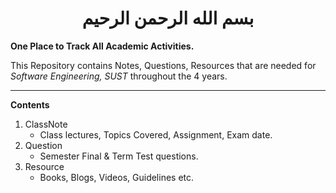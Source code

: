 <h1 align="center">بسم الله الرحمن الرحيم</h1>

**One Place to Track All Academic Activities.**

This Repository contains Notes, Questions, Resources that are needed for *Software Engineering, SUST* throughout the 4 years.

<hr>

**Contents**
1. ClassNote
    - Class lectures, Topics Covered, Assignment, Exam date.
2. Question
    - Semester Final & Term Test questions.
3. Resource
    - Books, Blogs, Videos, Guidelines etc.